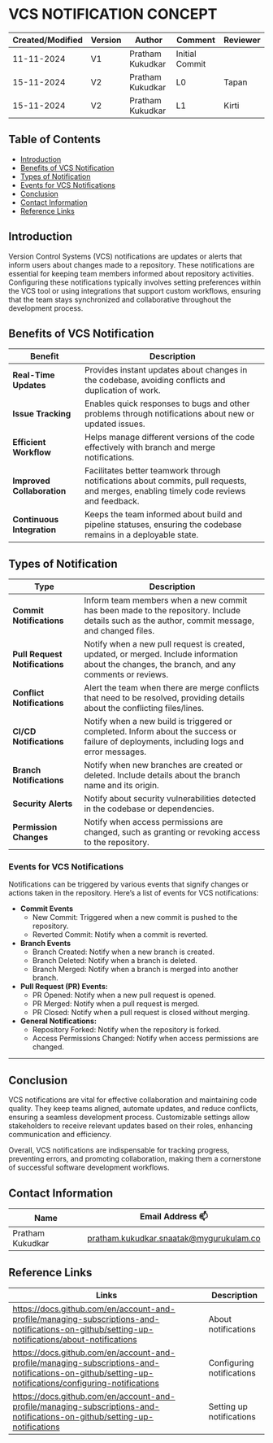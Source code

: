 # VCS NOTIFICATION CONCEPT 


| Created/Modified | Version | Author              | Comment         |  Reviewer     |
|-------------------|---------|---------------------|-----------------|-----------------|
| 11-11-2024        | V1      | Pratham Kukudkar | Initial Commit  |                 |
| 15-11-2024        | V2      | Pratham Kukudkar | L0             |   Tapan              |
| 15-11-2024        | V2      | Pratham Kukudkar | L1               |    Kirti    |
## Table of Contents

- [Introduction](#introduction)     
- [Benefits of VCS Notification](#benefits-of-vcs-notification)       
- [Types of Notification](#types-of-notification)    
- [Events for VCS Notifications](events-for-VCS-notifications) 
- [Conclusion](#conclusion)   
- [Contact Information](#contact-information)     
- [Reference Links](#reference-links)     

## Introduction
Version Control Systems (VCS) notifications are updates or alerts that inform users about changes made to a repository. 
These notifications are essential for keeping team members informed about repository activities.
Configuring these notifications typically involves setting preferences within the VCS tool or using integrations that 
support custom workflows, ensuring that the team stays synchronized and collaborative throughout the development process.


## Benefits of VCS Notification

| **Benefit**              | **Description**                                                                                              |
|--------------------------|-------------------------------------------------------------------------------------------------------------|
| **Real-Time Updates**    | Provides instant updates about changes in the codebase, avoiding conflicts and duplication of work.         |
| **Issue Tracking**       | Enables quick responses to bugs and other problems through notifications about new or updated issues.       |
| **Efficient Workflow**   | Helps manage different versions of the code effectively with branch and merge notifications.                |
| **Improved Collaboration** | Facilitates better teamwork through notifications about commits, pull requests, and merges, enabling timely code reviews and feedback. |
| **Continuous Integration** | Keeps the team informed about build and pipeline statuses, ensuring the codebase remains in a deployable state. |



## Types of Notification

| Type | Description |
| -------- | ----------- |
| **Commit Notifications** | Inform team members when a new commit has been made to the repository. Include details such as the author, commit message, and changed files. |
| **Pull Request Notifications** | Notify when a new pull request is created, updated, or merged. Include information about the changes, the branch, and any comments or reviews. |
| **Conflict Notifications** | Alert the team when there are merge conflicts that need to be resolved, providing details about the conflicting files/lines. |
| **CI/CD Notifications** | Notify when a new build is triggered or completed. Inform about the success or failure of deployments, including logs and error messages. |
| **Branch Notifications** | Notify when new branches are created or deleted. Include details about the branch name and its origin. |
| **Security Alerts** | Notify about security vulnerabilities detected in the codebase or dependencies. |
| **Permission Changes** | Notify when access permissions are changed, such as granting or revoking access to the repository. |


### Events for VCS Notifications
Notifications can be triggered by various events that signify changes or actions taken in the repository. Here’s a list of events for VCS notifications:
- **Commit Events**
    - New Commit: Triggered when a new commit is pushed to the repository.
    - Reverted Commit: Notify when a commit is reverted.
- **Branch Events**
    - Branch Created: Notify when a new branch is created.
    - Branch Deleted: Notify when a branch is deleted.
    - Branch Merged: Notify when a branch is merged into another branch.
- **Pull Request (PR) Events:**
    - PR Opened: Notify when a new pull request is opened.
    - PR Merged: Notify when a pull request is merged.
    - PR Closed: Notify when a pull request is closed without merging.
- **General Notifications:**
    - Repository Forked: Notify when the repository is forked.
    - Access Permissions Changed: Notify when access permissions are changed.
***
## Conclusion
VCS notifications are vital for effective collaboration and maintaining code quality. They keep teams aligned, automate updates, and reduce conflicts, ensuring a seamless development process. Customizable settings allow stakeholders to receive relevant updates based on their roles, enhancing communication and efficiency.

Overall, VCS notifications are indispensable for tracking progress, preventing errors, and promoting collaboration, making them a cornerstone of successful software development workflows.


## Contact Information

| Name| Email Address :mailbox:   |
|-----|--------------------------|
| Pratham Kukudkar |pratham.kukudkar.snaatak@mygurukulam.co | 



## Reference Links

| Links | Description      |
|-----  |--------------------------|
| https://docs.github.com/en/account-and-profile/managing-subscriptions-and-notifications-on-github/setting-up-notifications/about-notifications | About notifications | 
| https://docs.github.com/en/account-and-profile/managing-subscriptions-and-notifications-on-github/setting-up-notifications/configuring-notifications | Configuring notifications |
| https://docs.github.com/en/account-and-profile/managing-subscriptions-and-notifications-on-github/setting-up-notifications | Setting up notifications |

